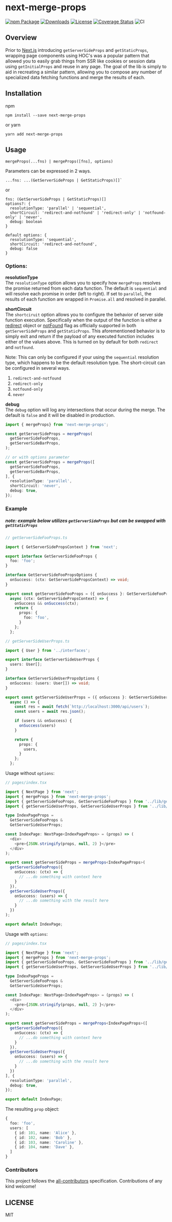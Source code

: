 # next-merge-props

[![npm Package](https://img.shields.io/npm/v/next-merge-props.svg)](https://www.npmjs.org/package/next-merge-props)
[![Downloads](https://img.shields.io/npm/dm/next-merge-props)](https://www.npmjs.com/package/next-merge-props)
[![License](https://img.shields.io/npm/l/next-merge-props.svg)](https://github.com/platypusrex/next-merge-props/blob/master/LICENSE)
[![Coverage Status](https://coveralls.io/repos/github/platypusrex/next-merge-props/badge.svg?branch=chore/coveralls-github-action)](https://coveralls.io/github/platypusrex/next-merge-props?branch=chore/coveralls-github-action)
![CI](https://github.com/platypusrex/next-merge-props/workflows/CI/badge.svg)

## Overview
Prior to [Next.js](https://nextjs.org) introducing `getServerSideProps` and `getStaticProps`,
wrapping page components using HOC's was a popular pattern that allowed you to easily grab things
from SSR like cookies or session data using `getInitialProps` and reuse in any page. The goal of the lib 
is simply to aid in recreating a similar pattern, allowing you to compose any number of specialized data fetching
functions and merge the results of each.  

## Installation
npm
```shell script
npm install --save next-merge-props
```

or yarn
```shell script
yarn add next-merge-props
```

## Usage

```
mergeProps(...fns) | mergeProps([fns], options)
```

Parameters can be expressed in 2 ways.

```
...fns: ...(GetServerSideProps | GetStaticProps)[]`
```
or

```
fns: (GetServerSideProps | GetStaticProps)[]
options?: {
  resolutionType: 'parallel' | 'sequential',
  shortCircuit: 'redirect-and-notfound' | 'redirect-only' | 'notfound-only' | 'never',
  debug: boolean
}

default options: {
  resolutionType: 'sequential',
  shortCircuit: 'redirect-and-notfound',
  debug: false
}
```
    
### Options:
**resolutionType** <br/>
The `resolutionType` option allows you to specify how `mergeProps` resolves the promise
returned from each data function. The default is `sequential` and will resolve each promise
in order (left to right). If set to `parallel`, the results of each function are wrapped in
`Promise.all` and resolved in parallel. 

**shortCircuit** <br/>
The `shortciruit` option allows you to configure the behavior of server side function execution.
Specifically when the output of the function is either a [redirect](https://nextjs.org/docs/api-reference/data-fetching/get-server-side-props#redirect)
object or [notFound](https://nextjs.org/docs/api-reference/data-fetching/get-server-side-props#notfound)
flag as officially supported in both `getServerSideProps` and `getStaticProps`. This aforementioned behavior
is to simply exit and return if the payload of any executed function includes either of the values above. 
This is turned on by default for both `redirect` and `notfound`. 

Note: This can only be configured if your using the `sequential` resolution type, which happens
to be the default resolution type. The short-circuit can be configured in several ways.
1. `redirect-and-notfound` 
2. `redirect-only`
3. `notfound-only`
4. `never`

**debug** <br/>
The `debug` option will log any intersections that occur during the merge. The default is 
`false` and it will be disabled in production.    
```typescript  
import { mergeProps} from 'next-merge-props';

const getServerSideProps = mergeProps(
  getServerSideFooProps,
  getServerSideBarProps,
);

// or with options parameter
const getServerSideProps = mergeProps([
  getServerSideFooProps,
  getServerSideBarProps,
], {
  resolutionType: 'parallel',
  shortCircuit: 'never',
  debug: true,
});
```

### Example
##### __note:__ example below utilizes `getServerSideProps` but can be swapped with `getStaticProps` 
```typescript
// getServerSideFooProps.ts

import { GetServerSidePropsContext } from 'next';

export interface GetServerSideFooProps {
  foo: 'foo';
}

interface GetServerSideFooPropsOptions {
  onSuccess: (ctx: GetServerSidePropsContext) => void;
}

export const getServerSideFooProps = ({ onSuccess }: GetServerSideFooPropsOptions) =>
  async (ctx: GetServerSidePropsContext) => {
    onSuccess && onSuccess(ctx);
    return {
      props: {
        foo: 'foo',
      }
    };
  };
```
```typescript
// getServerSideUserProps.ts

import { User } from '../interfaces';

export interface GetServerSideUserProps {
  users: User[];
}

interface GetServerSideUserPropsOptions {
  onSuccess: (users: User[]) => void;
}

export const getServerSideUserProps = ({ onSuccess }: GetServerSideUserPropsOptions) =>
  async () => {
    const res = await fetch(`http://localhost:3000/api/users`);
    const users = await res.json();

    if (users && onSuccess) {
      onSuccess(users)
    }

    return {
      props: {
        users,
      }
    };
  };
```

Usage without `options`:
```typescript
// pages/index.tsx

import { NextPage } from 'next';
import { mergeProps } from 'next-merge-props';
import { getServerSideFooProps, GetServerSideFooProps } from '../lib/getServerSideFooProps';
import { getServerSideUserProps, GetServerSideUserProps } from '../lib/getServerSideUserProps';

type IndexPageProps =
  GetServerSideFooProps &
  GetServerSideUserProps;

const IndexPage: NextPage<IndexPageProps> = (props) => (
  <div>
    <pre>{JSON.stringify(props, null, 2) }</pre>
  </div>
);

export const getServerSideProps = mergeProps<IndexPageProps>(
  getServerSideFooProps({
    onSuccess: (ctx) => {
      // ...do something with context here
    }
  }),
  getServerSideUserProps({
    onSuccess: (users) => {
      // ...do something with the result here
    }
  })
);

export default IndexPage;
```

Usage with `options`:
```typescript
// pages/index.tsx

import { NextPage } from 'next';
import { mergeProps } from 'next-merge-props';
import { getServerSideFooProps, GetServerSideFooProps } from '../lib/getServerSideFooProps';
import { getServerSideUserProps, GetServerSideUserProps } from '../lib/getServerSideUserProps';

type IndexPageProps =
  GetServerSideFooProps &
  GetServerSideUserProps;

const IndexPage: NextPage<IndexPageProps> = (props) => (
  <div>
    <pre>{JSON.stringify(props, null, 2) }</pre>
  </div>
);

export const getServerSideProps = mergeProps<IndexPageProps>([
  getServerSideFooProps({
    onSuccess: (ctx) => {
      // ...do something with context here
    }
  }),
  getServerSideUserProps({
    onSuccess: (users) => {
      // ...do something with the result here
    }
  })
], {
  resolutionType: 'parallel',
  debug: true,
});

export default IndexPage;
```

The resulting `prop` object:
```typescript
{
  foo: 'foo',
  users: [
    { id: 101, name: 'Alice' },
    { id: 102, name: 'Bob' },
    { id: 103, name: 'Caroline' },
    { id: 104, name: 'Dave' },
  ]
}
```
### Contributors
This project follows the [all-contributors](https://github.com/all-contributors/all-contributors) specification. Contributions of any kind welcome!

## LICENSE
MIT
